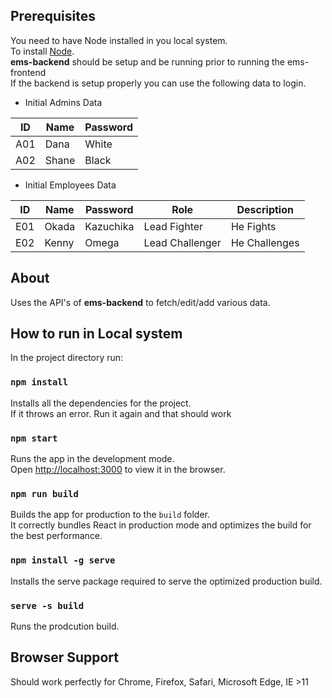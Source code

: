 ## Prerequisites
You need to have Node installed in you local system. <br/>
To install [Node](https://nodejs.org/en/download/).<br/>
**ems-backend** should be setup and be running prior to running the ems-frontend <br/>
If the backend is setup properly you can use the following data to login.
- Initial Admins Data <br/>

| ID  | Name  | Password |
|-----|-------|----------|
| A01 | Dana  | White    |
| A02 | Shane | Black    |

- Initial Employees Data <br/>

| ID  | Name  | Password  | Role            | Description   |
|-----|-------|-----------|-----------------|---------------|
| E01 | Okada | Kazuchika | Lead Fighter    | He Fights     |
| E02 | Kenny | Omega     | Lead Challenger | He Challenges |


## About
Uses the API's of **ems-backend** to fetch/edit/add various data.

## How to run in Local system

In the project directory run:

### `npm install`

Installs all the dependencies for the project.<br/>
If it throws an error. Run it again and that should work

### `npm start`

Runs the app in the development mode.<br />
Open [http://localhost:3000](http://localhost:3000) to view it in the browser.

### `npm run build`

Builds the app for production to the `build` folder.<br />
It correctly bundles React in production mode and optimizes the build for the best performance.

### `npm install -g serve`

Installs the serve package required to serve the optimized production build.

### `serve -s build`

Runs the prodcution build.

## Browser Support

Should work perfectly for Chrome, Firefox, Safari, Microsoft Edge, IE >11
